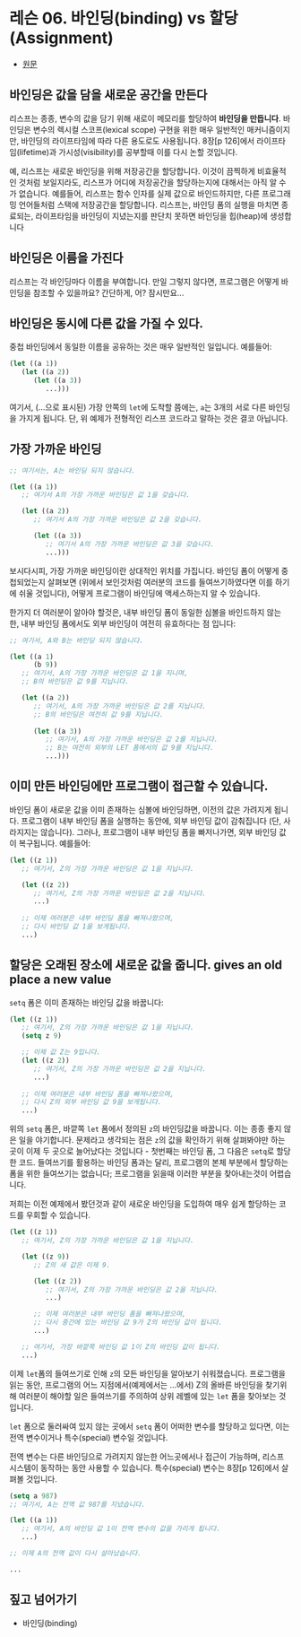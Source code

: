 # 레슨 06. 바인딩(binding) vs 할당(Assignment)

- [원문](https://dept-info.labri.fr/~strandh/Teaching/MTP/Common/David-Lamkins/chapter03-06.html)


## 바인딩은 값을 담을 새로운 공간을 만든다

 리스프는 종종, 변수의 값을 담기 위해 새로이 메모리를 할당하여 **바인딩을 만듭니다**. 바인딩은 변수의 렉시컬 스코프(lexical scope) 구현을 위한 매우 일반적인 매커니즘이지만, 바인딩의 라이프타임에 따라 다른 용도로도 사용됩니다. 8장[p 126]에서 라이프타임(lifetime)과 가시성(visibility)를 공부할때 이를 다시 논할 것입니다.

 예, 리스프는 새로운 바인딩을 위해 저장공간을 할당합니다. 이것이 끔찍하게 비효율적인 것처럼 보일지라도, 리스프가 어디에 저장공간을 할당하는지에 대해서는 아직 알 수 가 없습니다. 예를들어, 리스프는 함수 인자를 실제 값으로 바인드하지만, 다른 프로그래밍 언어들처럼 스택에 저장공간을 할당합니다. 리스프는, 바인딩 폼의 실행을 마치면 종료되는, 라이프타임을 바인딩이 지녔는지를 판단치 못하면 바인딩을 힙(heap)에 생성합니다


## 바인딩은 이름을 가진다

 리스프는 각 바인딩마다 이름을 부여합니다. 만일 그렇지 않다면, 프로그램은 어떻게 바인딩을 참조할 수 있을까요? 간단하게, 어? 잠시만요...


## 바인딩은 동시에 다른 값을 가질 수 있다.

 중첩 바인딩에서 동일한 이름을 공유하는 것은 매우 일반적인 일입니다. 예를들어:

``` lisp
(let ((a 1))
   (let ((a 2))
      (let ((a 3))
         ...)))
```

 여기서, (...으로 표시된) 가장 안쪽의 `let`에 도착할 쯤에는, `a`는 3개의 서로 다른 바인딩을 가지게 됩니다. 단, 위 예제가 전형적인 리스프 코드라고 말하는 것은 결코 아닙니다.


## 가장 가까운 바인딩

``` lisp
;; 여기서는, A는 바인딩 되지 않습니다.

(let ((a 1))
   ;; 여기서 A의 가장 가까운 바인딩은 값 1을 갖습니다.

   (let ((a 2))
      ;; 여기서 A의 가장 가까운 바인딩은 값 2을 갖습니다.

      (let ((a 3))
         ;; 여기서 A의 가장 가까운 바인딩은 값 3을 갖습니다.
         ...)))
```

 보시다시피, 가장 가까운 바인딩이란 상대적인 위치를 가집니다. 바인딩 폼이 어떻게 중첩되었는지 살펴보면 (위에서 보인것처럼 여러분의 코드를 들여쓰기하였다면 이를 하기에 쉬울 것입니다), 어떻게 프로그램이 바인딩에 액세스하는지 알 수 있습니다.

 한가지 더 여러분이 알아야 할것은, 내부 바인딩 폼이 동일한 심볼을 바인드하지 않는 한, 내부 바인딩 폼에서도 외부 바인딩이 여전히 유효하다는 점 입니다:

``` lisp
;; 여기서, A와 B는 바인딩 되지 않습니다.

(let ((a 1)
      (b 9))
   ;; 여기서, A의 가장 가까운 바인딩은 값 1을 지니며,
   ;; B의 바인딩은 값 9를 지닙니다.

   (let ((a 2))
      ;; 여기서, A의 가장 가까운 바인딩은 값 2를 지닙니다.
      ;; B의 바인딩은 여전히 값 9를 지닙니다.
      
      (let ((a 3))
         ;; 여기서, A의 가장 가까운 바인딩은 값 2를 지닙니다.
         ;; B는 여전히 외부의 LET 폼에서의 값 9를 지닙니다.
         ...)))
```

## 이미 만든 바인딩에만 프로그램이 접근할 수 있습니다.

 바인딩 폼이 새로운 값을 이미 존재하는 심볼에 바인딩하면, 이전의 값은 가려지게 됩니다. 프로그램이 내부 바인딩 폼을 실행하는 동안에, 외부 바인딩 값이 감춰집니다 (단, 사라지지는 않습니다). 그러나, 프로그램이 내부 바인딩 폼을 빠저나가면, 외부 바인딩 값이 복구됩니다. 예를들어:


``` lisp
(let ((z 1))
   ;; 여기서, Z의 가장 가까운 바인딩은 값 1을 지닙니다.

   (let ((z 2))
      ;; 여기서, Z의 가장 가까운 바인딩은 값 2을 지닙니다.
      ...)
   
   ;; 이제 여러분은 내부 바인딩 폼을 빠져나왔으며,
   ;; 다시 바인딩 값 1을 보게됩니다.
   ...)
```


## 할당은 오래된 장소에 새로운 값을 줍니다. gives an old place a new value

 `setq` 폼은 이미 존재하는 바인딩 값을 바꿉니다:

``` lisp
(let ((z 1))
   ;; 여기서, Z의 가장 가까운 바인딩은 값 1을 지닙니다.
   (setq z 9)

   ;; 이제 값 Z는 9입니다.
   (let ((z 2))
      ;; 여기서, Z의 가장 가까운 바인딩은 값 2을 지닙니다.
      ...)
   
   ;; 이제 여러분은 내부 바인딩 폼을 빠져나왔으며,
   ;; 다시 Z의 외부 바인딩 값 9을 보게됩니다.
   ...)
```

 위의 `setq` 폼은, 바깥쪽 `let` 폼에서 정의된 `z`의 바인딩값을 바꿉니다. 이는 종종 좋지 않은 일을 야기합니다. 문제라고 생각되는 점은 `z`의 값을 확인하기 위해 살펴봐야만 하는 곳이 이제 두 곳으로 늘어났다는 것입니다 - 첫번째는 바인딩 폼, 그 다음은 `setq`로 할당한 코드. 들여쓰기를 활용하는 바인딩 폼과는 달리, 프로그램의 본체 부분에서 할당하는 폼을 위한 들여쓰기는 없습니다; 프로그램을 읽을때 이러한 부분을 찾아내는것이 어렵습니다.

 저희는 이전 예제에서 봤던것과 같이 새로운 바인딩을 도입하여 매우 쉽게 할당하는 코드를 우회할 수 있습니다.

``` lisp
(let ((z 1))
   ;; 여기서, Z의 가장 가까운 바인딩은 값 1을 지닙니다.

   (let ((z 9))
      ;; Z의 새 값은 이제 9.

      (let ((z 2))
         ;; 여기서, Z의 가장 가까운 바인딩은 값 2을 지닙니다.
         ...)

      ;; 이제 여러분은 내부 바인딩 폼을 빠져나왔으며,
      ;; 다시 중간에 있는 바인딩 값 9가 Z의 바인딩 값이 됩니다.
      ...)

   ;; 여기서, 가장 바깥쪽 바인딩 값 1이 Z의 바인딩 값이 됩니다.
   ...)
```

 이제 `let`폼의 들여쓰기로 인해 `z`의 모든 바인딩을 알아보기 쉬워졌습니다. 프로그램을 읽는 동안, 프로그램의 어느 지점에서(예제에서는 ...에서) Z의 올바른 바인딩을 찾기위해 여러분이 해야할 일은 들여쓰기를 주의하여 상위 레벨에 있는 `let` 폼을 찾아보는 것입니다.

  `let` 폼으로 둘러싸여 있지 않는 곳에서 `setq` 폼이 어떠한 변수를 할당하고 있다면, 이는 전역 변수이거나 특수(special) 변수일 것입니다.

 전역 변수는 다른 바인딩으로 가려지지 않는한 어느곳에서나 접근이 가능하며, 리스프 시스템이 동작하는 동안 사용할 수 있습니다. 특수(special) 변수는 8장[p 126]에서 살펴볼 것입니다.


``` lisp
(setq a 987)
;; 여기서, A는 전역 값 987를 지녔습니다.

(let ((a 1))
   ;; 여기서, A의 바인딩 값 1이 전역 변수의 값을 가리게 됩니다.
   ...)

;; 이제 A의 전역 값이 다시 살아났습니다.

...
```


## 짚고 넘어가기

- 바인딩(binding)